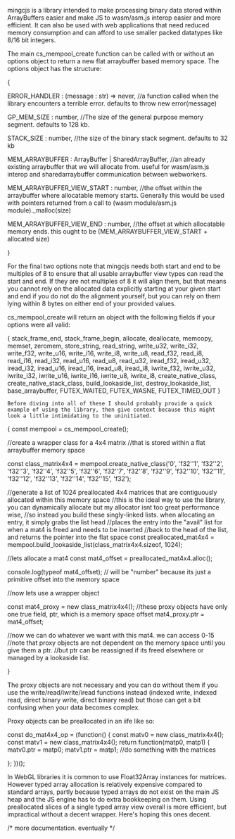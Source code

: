 
mingcjs is a library intended to make processing binary data stored within ArrayBuffers easier and make JS to wasm/asm.js interop 
easier and more efficient. It can also be used with web applications that need reduced memory consumption and can afford
to use smaller packed datatypes like 8/16 bit integers.


The main cs_mempool_create function can be called with or without an options object to return a new flat arraybuffer based memory space. The options object has the structure:

{

  ERROR_HANDLER : (message : str) => never, //a function called when the library encounters a terrible error. defaults to throw new error(message)
  
  GP_MEM_SIZE : number, //The size of the general purpose memory segment. defaults to 128 kb.
  
  STACK_SIZE : number, //the size of the binary stack segment. defaults to 32 kb
  
  MEM_ARRAYBUFFER : ArrayBuffer | SharedArrayBuffer, //an already existing arraybuffer that we will allocate from. useful for wasm/asm.js interop and sharedarraybuffer communication between webworkers.
  
  MEM_ARRAYBUFFER_VIEW_START : number, //the offset within the arraybuffer where allocatable memory starts. Generally this would be used with pointers returned from a call to (wasm module/asm.js module)._malloc(size)

  MEM_ARRAYBUFFER_VIEW_END : number, //the offset at which allocatable memory ends. this ought to be (MEM_ARRAYBUFFER_VIEW_START + allocated size)
  
}


For the final two options note that mingcjs needs both start and end to be multiples of 8 to ensure that all usable arraybuffer view types can read the start and end. If they are not multiples of 8 it will align them, but that means you cannot rely on the allocated data explicitly starting at your given start and end if you do not do the alignment yourself, but you can rely on them lying within 8 bytes on either end of your provided values.

cs_mempool_create will return an object with the following fields if your options were all valid:

{
        stack_frame_end,
        stack_frame_begin,
        allocate,
        deallocate,
        memcopy,
        memset,
        zeromem,
        store_string,
        read_string,
        write_u32,
        write_i32,
        write_f32,
        write_u16,
        write_i16,
        write_i8,
        write_u8,
        read_f32,
        read_i8,
        read_i16,
        read_i32,
        read_u16,
        read_u8,
        read_u32,
        iread_f32,
        iread_u32,
        iread_i32,
        iread_u16,
        iread_i16,
        iread_u8,
        iread_i8,
        iwrite_f32,
        iwrite_u32,
        iwrite_i32,
        iwrite_u16,
        iwrite_i16,
        iwrite_u8,
        iwrite_i8,
        create_native_class,
        create_native_stack_class,
        build_lookaside_list,
        destroy_lookaside_list,
        base_arraybuffer,
        FUTEX_WAITED,
        FUTEX_WASNE,
        FUTEX_TIMED_OUT
    }
    
    Before diving into all of these I should probably provide a quick example of using the library, then give context because this might look a little intimidating to the uninitiated.

{
  const mempool = cs_mempool_create();
  
  //create a wrapper class for a 4x4 matrix
  //that is stored within a flat arraybuffer memory space
  
  const class_matrix4x4 = mempool.create_native_class('0', 'f32''1', 'f32''2', 'f32''3', 'f32''4', 'f32''5', 'f32''6', 'f32''7', 'f32''8', 'f32''9', 'f32''10', 'f32''11', 'f32''12', 'f32''13', 'f32''14', 'f32''15', 'f32');
  
  //generate a list of 1024 preallocated 4x4 matrices that are contiguously allocated within this memory space
  //this is the ideal way to use the library, you can dynamically allocate but my allocator isnt too great performance wise,
  //so instead you build these singly-linked lists. when allocating an entry, it simply grabs the list head
  //places the entry into the "avail" list for when a mat4 is freed and needs to be inserted
  //back to the head of the list, and returns the pointer into the flat space
  const preallocated_mat4x4 = mempool.build_lookaside_list(class_matrix4x4.sizeof, 1024);
  
  //lets allocate a mat4
  const mat4_offset = preallocated_mat4x4.alloc();
  
  console.log(typeof mat4_offset); // will be "number" because its just a primitive offset into the memory space
  
  //now lets use a wrapper object
  
  const mat4_proxy = new class_matrix4x4();
  //these proxy objects have only one true field, ptr, which is a memory space offset
  mat4_proxy.ptr = mat4_offset;
  
  //now we can do whatever we want with this mat4. we can access 0-15
  //note that proxy objects are not dependent on the memory space until you give them a ptr.
  //but ptr can be reassigned if its freed elsewhere or managed by a lookaside list.
  
  
}

The proxy objects are not necessary and you can do without them if you use the write/read/iwrite/iread functions instead (indexed write, indexed read, direct binary write, direct binary read) but those can get a bit confusing when your data becomes complex. 

Proxy objects can be preallocated in an iife like so:

const do_mat4x4_op = (function() {
  const matv0 = new class_matrix4x4();
  const matv1 = new class_matrix4x4();
  return function(matp0, matp1) {
    matv0.ptr = matp0;
    matv1.ptr = matp1;
    //do something with the matrices
    
  };
})();

In WebGL libraries it is common to use Float32Array instances for matrices. However typed array allocation is relatively expensive compared to standard arrays, partly because typed arrays do not exist on the main JS heap and the JS engine has to do extra bookkeeping on them. Using preallocated slices of a single typed array view overall is more efficient, but impractical without a decent wrapper. Here's hoping this ones decent.



/*
  more documentation. eventually
*/
    
    
